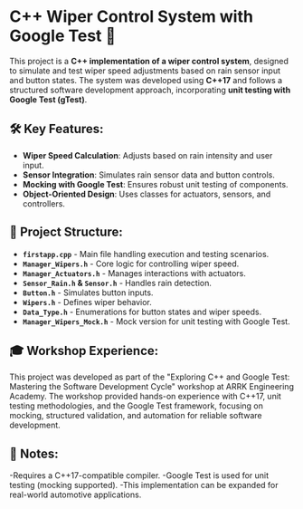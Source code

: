 # C++ Wiper Control System with Google Test 🚗

This project is a **C++ implementation of a wiper control system**, designed to simulate and test wiper speed adjustments based on rain sensor input and button states. The system was developed using **C++17** and follows a structured software development approach, incorporating **unit testing with Google Test (gTest)**.

## 🛠 Key Features:
- **Wiper Speed Calculation**: Adjusts based on rain intensity and user input.
- **Sensor Integration**: Simulates rain sensor data and button controls.
- **Mocking with Google Test**: Ensures robust unit testing of components.
- **Object-Oriented Design**: Uses classes for actuators, sensors, and controllers.

## 📂 Project Structure:
- **`firstapp.cpp`** - Main file handling execution and testing scenarios.
- **`Manager_Wipers.h`** - Core logic for controlling wiper speed.
- **`Manager_Actuators.h`** - Manages interactions with actuators.
- **`Sensor_Rain.h` & `Sensor.h`** - Handles rain detection.
- **`Button.h`** - Simulates button inputs.
- **`Wipers.h`** - Defines wiper behavior.
- **`Data_Type.h`** - Enumerations for button states and wiper speeds.
- **`Manager_Wipers_Mock.h`** - Mock version for unit testing with Google Test.

## 🎓 Workshop Experience:
This project was developed as part of the "Exploring C++ and Google Test: Mastering the Software Development Cycle" workshop at ARRK Engineering Academy. The workshop provided hands-on experience with C++17, unit testing methodologies, and the Google Test framework, focusing on mocking, structured validation, and automation for reliable software development.

## 📌 Notes:
-Requires a C++17-compatible compiler.
-Google Test is used for unit testing (mocking supported).
-This implementation can be expanded for real-world automotive applications.
